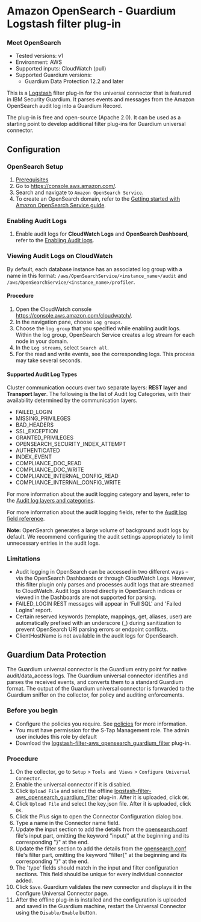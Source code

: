# Amazon OpenSearch - Guardium Logstash filter plug-in

### Meet OpenSearch

* Tested versions: v1
* Environment: AWS
* Supported inputs: CloudWatch (pull)
* Supported Guardium versions:
    * Guardium Data Protection 12.2 and later

This is a [Logstash](https://github.com/elastic/logstash) filter plug-in for the universal connector that is featured in
IBM Security Guardium. It parses events and messages from the Amazon OpenSearch audit log into
a Guardium Record.

The plug-in is free and open-source (Apache 2.0). It can be used as a starting point to develop additional filter
plug-ins for Guardium universal connector.

## Configuration

### OpenSearch Setup

1. [Prerequisites](https://docs.aws.amazon.com/opensearch-service/latest/developerguide/setting-up.html)
2. Go to https://console.aws.amazon.com/.
3. Search and navigate to ```Amazon OpenSearch Service```. 
4. To create an OpenSearch domain, refer to the [Getting started with Amazon OpenSearch Service guide](https://docs.aws.amazon.com/opensearch-service/latest/developerguide/gsg.html).

### Enabling Audit Logs

1. Enable audit logs for **CloudWatch Logs** and **OpenSearch Dashboard**, refer to the [Enabling Audit logs](https://docs.aws.amazon.com/opensearch-service/latest/developerguide/audit-logs.html#audit-log-enabling).

### Viewing Audit Logs on CloudWatch

By default, each database instance has an associated log group with a name in this format: `/aws/OpenSearchService/<instance_name>/audit` and `/aws/OpenSearchService/<instance_name>/profiler`.

#### Procedure

1. Open the CloudWatch console https://console.aws.amazon.com/cloudwatch/.
2. In the navigation pane, choose ```Log groups```.
3. Choose the ```log group``` that you specified while enabling audit logs. Within the log group, OpenSearch Service creates a log stream for each node in your domain. 
4. In the ```Log streams```, select ```Search all```.
5. For the read and write events, see the corresponding logs. This process may take several seconds.

#### Supported Audit Log Types

Cluster communication occurs over two separate layers: **REST layer** and **Transport layer**. The following is the list of Audit log Categories, with their availability determined by the communication layers.

* FAILED_LOGIN 
* MISSING_PRIVILEGES 
* BAD_HEADERS
* SSL_EXCEPTION
* GRANTED_PRIVILEGES
* OPENSEARCH_SECURITY_INDEX_ATTEMPT
* AUTHENTICATED 
* INDEX_EVENT
* COMPLIANCE_DOC_READ 
* COMPLIANCE_DOC_WRITE 
* COMPLIANCE_INTERNAL_CONFIG_READ
* COMPLIANCE_INTERNAL_CONFIG_WRITE
 


For more information about the audit logging category and layers, refer to the [Audit log layers and categories](https://docs.aws.amazon.com/opensearch-service/latest/developerguide/audit-logs.html#audit-log-layers).

For more information about the audit logging fields, refer to the [Audit log field reference](https://docs.opensearch.org/docs/latest/security/audit-logs/field-reference/).

**Note:** OpenSearch generates a large volume of background audit logs by default. We recommend configuring the audit settings appropriately to limit unnecessary entries in the audit logs.

### Limitations
- Audit logging in OpenSearch can be accessed in two different ways – via the OpenSearch Dashboards or through CloudWatch Logs. However, this filter plugin only parses and processes audit logs that are streamed to CloudWatch. Audit logs stored directly in OpenSearch indices or viewed in the Dashboards are not supported for parsing.
- FAILED_LOGIN REST messages will appear in 'Full SQL' and 'Failed Logins' report.
- Certain reserved keywords (template, mappings, get, aliases, user) are automatically prefixed with an underscore (_) during sanitization to prevent OpenSearch URI parsing errors or endpoint conflicts.
- ClientHostName is not available in the audit logs for OpenSearch.

## Guardium Data Protection

The Guardium universal connector is the Guardium entry point for native audit/data_access logs. The Guardium universal connector identifies and parses the received events, and converts them to a standard Guardium format. The output of the Guardium universal connector is forwarded to the Guardium sniffer on the collector, for policy and auditing enforcements.

### Before you begin
* Configure the policies you require. See [policies](/docs/#policies) for more information.
* You must have permission for the S-Tap Management role. The admin user includes this role by default
* Download the [logstash-filter-aws_opensearch_guardium_filter](logstash-filter-opensearch_guardium_filter.zip) plug-in.

### Procedure
1. On the collector, go to ```Setup``` > ```Tools and Views``` > ```Configure Universal Connector```.
2. Enable the universal connector if it is disabled.
3. Click ```Upload File``` and select the offline  [logstash-filter-aws_opensearch_guardium_filter](logstash-filter-opensearch_guardium_filter.zip) plug-in. After it is uploaded, click ```OK```.
4. Click ```Upload File``` and select the key.json file. After it is uploaded, click ```OK```.
5. Click the Plus sign to open the Connector Configuration dialog box.
6. Type a name in the Connector name field.
7. Update the input section to add the details from the [opensearch.conf](OpenSearchOverCloudwatchPackage/opensearch.conf) file's input part, omitting the keyword "input{" at the beginning and its corresponding "}" at the end.
8. Update the filter section to add the details from the [opensearch.conf](OpenSearchOverCloudwatchPackage/opensearch.conf) file's filter part, omitting the keyword "filter{" at the beginning and its corresponding "}" at the end.
9. The 'type' fields should match in the input and filter configuration sections. This field should be unique for every individual connector added.
10. Click ```Save```. Guardium validates the new connector and displays it in the Configure Universal Connector page.
11. After the offline plug-in is installed and the configuration is uploaded and saved in the Guardium machine, restart the Universal Connector using the ```Disable/Enable``` button.


